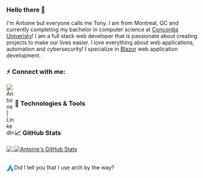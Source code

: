 ### Hello there 👋

I'm Antoine but everyone calls me Tony. I am from Montreal, QC and currently completing my bachelor in computer science at [Concordia Univeristy](https://www.concordia.ca/)! I am a full stack web developer that is passionate about creating projects to make our lives easier. I love everything about web applications, automation and cybersecurity! I specialize in [Blazor](https://dotnet.microsoft.com/apps/aspnet/web-apps/blazor) web application development.

### ⚡ Connect with me:

[<img align="left" alt="Antoine | LinkedIn" width="22px" src="https://cdn.jsdelivr.net/npm/simple-icons@v3/icons/linkedin.svg" />](https://www.linkedin.com/in/antoine-poulin/)

<br />

### 🔧 Technologies & Tools

<link rel="stylesheet" href="https://cdn.jsdelivr.net/gh/devicons/devicon@v2.14.0/devicon.min.css">

<i class="devicon-html5-plain-wordmark"></i>
<i class="devicon-css3-plain-wordmark"></i>
<i class="devicon-javascript-plain"></i>
<i class="devicon-csharp-plain-wordmark"></i>
<i class="devicon-java-plain"></i>
<i class="devicon-python-plain"></i>
<i class="devicon-microsoftsqlserver-plain"></i>
<i class="devicon-mysql-plain"></i>
<i class="devicon-unity-original"></i>
<i class="devicon-vscode-plain"></i>
<i class="devicon-git-plain"></i>
<i class="devicon-github-original"></i>
<i class="devicon-linux-plain"></i>

<br />

### 📈 GitHub Stats

<a href="https://github.com/Dwarf1er/Dwarf1er">
  <img align="center" src="https://github-readme-stats.vercel.app/api/top-langs/?username=Dwarf1er&title_color=ffffff&text_color=c9cacc&icon_color=2bbc8a&bg_color=1d1f21" />
</a>

<a href="https://github.com/Dwarf1er/Dwarf1er">
  <img align="center" src="https://github-readme-stats.vercel.app/api?username=Dwarf1er&show_icons=true&line_height=27&count_private=true&title_color=ffffff&text_color=c9cacc&icon_color=2bbc8a&bg_color=1d1f21" alt="Antoine's GitHub Stats" />
</a>

<br />
<br />

Did I tell you that I use arch by the way? <img align="left" alt="Arch Linux" width="20x" src="https://github.com/github/explore/blob/bf9c50ef4444d03a559ffd7fed6b77e38ba91260/topics/archlinux/archlinux.png" />
